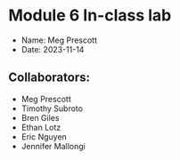 # Module 6 In-class lab

- Name: Meg Prescott
- Date: 2023-11-14

## Collaborators: ##

- Meg Prescott
- Timothy Subroto
- Bren Giles
- Ethan Lotz
- Eric Nguyen
- Jennifer Mallongi
